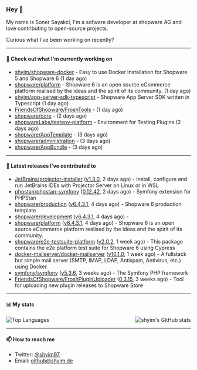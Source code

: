 ### Hey 👋

My name is Soner Sayakci, I'm a sofware developer at shopware AG and love contributing to open-source projects.

Curious what I've been working on recently?

---

#### 👷 Check out what I'm currently working on

- [shyim/shopware-docker](https://github.com/shyim/shopware-docker) - Easy to use Docker Installation for Shopware 5 and Shopware 6 (1 day ago)
- [shopware/platform](https://github.com/shopware/platform) - Shopware 6 is an open source eCommerce platform realised by the ideas and the spirit of its community. (1 day ago)
- [shyim/app-server-sdk-typescript](https://github.com/shyim/app-server-sdk-typescript) - Shopware App Server SDK written in Typescript (1 day ago)
- [FriendsOfShopware/FroshTools](https://github.com/FriendsOfShopware/FroshTools) -  (1 day ago)
- [shopware/core](https://github.com/shopware/core) -  (2 days ago)
- [shopwareLabs/testenv-platform](https://github.com/shopwareLabs/testenv-platform) - Environment for Testing Plugins (2 days ago)
- [shopware/AppTemplate](https://github.com/shopware/AppTemplate) -  (3 days ago)
- [shopware/administration](https://github.com/shopware/administration) -  (3 days ago)
- [shopware/AppBundle](https://github.com/shopware/AppBundle) -  (3 days ago)

---

#### 🔭 Latest releases I've contributed to

- [JetBrains/projector-installer](https://github.com/JetBrains/projector-installer) ([v1.3.0](https://github.com/JetBrains/projector-installer/releases/tag/v1.3.0), 2 days ago) - Install, configure and run JetBrains IDEs with Projector Server on Linux or in WSL
- [phpstan/phpstan-symfony](https://github.com/phpstan/phpstan-symfony) ([0.12.42](https://github.com/phpstan/phpstan-symfony/releases/tag/0.12.42), 2 days ago) - Symfony extension for PHPStan
- [shopware/production](https://github.com/shopware/production) ([v6.4.3.1](https://github.com/shopware/production/releases/tag/v6.4.3.1), 4 days ago) - Shopware 6 production template
- [shopware/development](https://github.com/shopware/development) ([v6.4.3.1](https://github.com/shopware/development/releases/tag/v6.4.3.1), 4 days ago) - 
- [shopware/platform](https://github.com/shopware/platform) ([v6.4.3.1](https://github.com/shopware/platform/releases/tag/v6.4.3.1), 4 days ago) - Shopware 6 is an open source eCommerce platform realised by the ideas and the spirit of its community.
- [shopware/e2e-testsuite-platform](https://github.com/shopware/e2e-testsuite-platform) ([v2.0.2](https://github.com/shopware/e2e-testsuite-platform/releases/tag/v2.0.2), 1 week ago) - This package contains the e2e platform test suite for Shopware 6 using Cypress
- [docker-mailserver/docker-mailserver](https://github.com/docker-mailserver/docker-mailserver) ([v10.1.0](https://github.com/docker-mailserver/docker-mailserver/releases/tag/v10.1.0), 1 week ago) - A fullstack but simple mail server (SMTP, IMAP, LDAP, Antispam, Antivirus, etc.) using Docker.
- [symfony/symfony](https://github.com/symfony/symfony) ([v5.3.6](https://github.com/symfony/symfony/releases/tag/v5.3.6), 3 weeks ago) - The Symfony PHP framework
- [FriendsOfShopware/FroshPluginUploader](https://github.com/FriendsOfShopware/FroshPluginUploader) ([0.3.15](https://github.com/FriendsOfShopware/FroshPluginUploader/releases/tag/0.3.15), 3 weeks ago) - Tool for uploading new plugin releases to Shopware Store

---

#### 📊 My stats

<img align="right" alt="shyim's GitHub stats" src="https://github-readme-stats.vercel.app/api?username=shyim&count_private=1&show_icons=true&" />

![Top Languages](https://github-readme-stats.vercel.app/api/top-langs/?username=shyim)

---

#### 📫 How to reach me

- Twitter: [@shyim97](https://twitter.com/shyim97)
- Email: [github@shyim.de](mailto://github@shyim.de)

